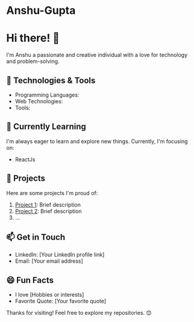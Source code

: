 # Anshu-Gupta
# Hi there! 👋

I'm Anshu a passionate and creative individual with a love for technology and problem-solving.

## 🔧 Technologies & Tools

- Programming Languages:
- Web Technologies: 
- Tools: 

## 🌱 Currently Learning

I'm always eager to learn and explore new things. Currently, I'm focusing on:

- ReactJs

## 🚀 Projects

Here are some projects I'm proud of:

1. [Project 1](link-to-project-1): Brief description
2. [Project 2](link-to-project-2): Brief description
3. ...

## 📫 Get in Touch

- LinkedIn: [Your LinkedIn profile link]
- Email: [Your email address]

## 😄 Fun Facts

- I love [Hobbies or interests]
- Favorite Quote: [Your favorite quote]

Thanks for visiting! Feel free to explore my repositories. 😊

